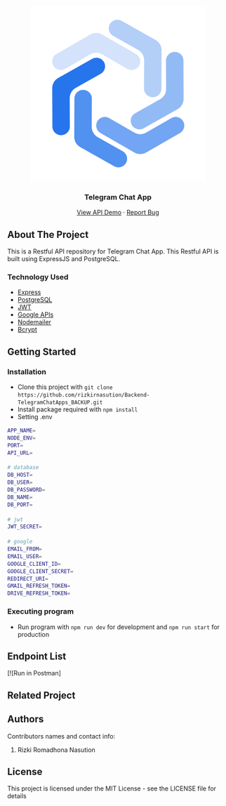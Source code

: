 <div align="center">
  <img src="./readme/logo.svg" />
</div>
<h3 align="center">Telegram Chat App</h3>
<p align="center">
  <a href="">View API Demo</a>
  ·
  <a href="">Report Bug</a>
</p>

<!-- ABOUT THE PROJECT -->

## About The Project

This is a Restful API repository for Telegram Chat App. This Restful API is built using ExpressJS and PostgreSQL.

### Technology Used

- [Express](https://expressjs.com/)
- [PostgreSQL](https://www.postgresql.org/)
- [JWT](https://jwt.io/)
- [Google APIs](https://github.com/googleapis/google-api-nodejs-client)
- [Nodemailer](https://nodemailer.com/about/)
- [Bcrypt](https://www.npmjs.com/package/bcrypt)

## Getting Started

### Installation

- Clone this project with `git clone https://github.com/rizkirnasution/Backend-TelegramChatApps_BACKUP.git`
- Install package required with `npm install`
- Setting .env

```bash
APP_NAME=
NODE_ENV=
PORT=
API_URL=

# database
DB_HOST=
DB_USER=
DB_PASSWORD=
DB_NAME=
DB_PORT=

# jwt
JWT_SECRET=

# google
EMAIL_FROM=
EMAIL_USER=
GOOGLE_CLIENT_ID=
GOOGLE_CLIENT_SECRET=
REDIRECT_URI=
GMAIL_REFRESH_TOKEN=
DRIVE_REFRESH_TOKEN=
```

### Executing program

- Run program with `npm run dev` for development and `npm run start` for production

## Endpoint List

[![Run in Postman]

<!-- RELATED PROJECT -->

## Related Project

## Authors

Contributors names and contact info:

1. Rizki Romadhona Nasution

## License

This project is licensed under the MIT License - see the LICENSE file for details
